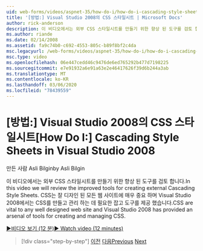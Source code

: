 ```yaml
---
uid: web-forms/videos/aspnet-35/how-do-i/how-do-i-cascading-style-sheets-in-visual-studio-2008
title: '[방법:] Visual Studio 2008의 CSS 스타일시트 | Microsoft Docs'
author: rick-anderson
description: 이 비디오에서는 외부 CSS 스타일시트를 만들기 위한 향상 된 도구를 검토 합니다. CSS는 잘 디자인 된 웹 사이트와 Visual Studio 2에 매우 중요 합니다.
ms.author: riande
ms.date: 02/14/2008
ms.assetid: fa9c74b0-c692-4553-805c-b89f8bf2c4da
msc.legacyurl: /web-forms/videos/aspnet-35/how-do-i/how-do-i-cascading-style-sheets-in-visual-studio-2008
msc.type: video
ms.openlocfilehash: 06e447cedd46c9476de6ed765292b477d7198225
ms.sourcegitcommit: e7e91932a6e91a63e2e46417626f39d6b244a3ab
ms.translationtype: MT
ms.contentlocale: ko-KR
ms.lasthandoff: 03/06/2020
ms.locfileid: "78439559"
---
```

# <a name="how-do-i-cascading-style-sheets-in-visual-studio-2008"></a><span data-ttu-id="a345c-104">[방법:] Visual Studio 2008의 CSS 스타일시트</span><span class="sxs-lookup"><span data-stu-id="a345c-104">[How Do I:] Cascading Style Sheets in Visual Studio 2008</span></span>

<span data-ttu-id="a345c-105">만든 사람 Asli Bilgin</span><span class="sxs-lookup"><span data-stu-id="a345c-105">by Asli Bilgin</span></span>

<span data-ttu-id="a345c-106">이 비디오에서는 외부 CSS 스타일시트를 만들기 위한 향상 된 도구를 검토 합니다.</span><span class="sxs-lookup"><span data-stu-id="a345c-106">In this video we will review the improved tools for creating external Cascading Style Sheets.</span></span> <span data-ttu-id="a345c-107">CSS는 잘 디자인 된 모든 웹 사이트에 매우 중요 하며 Visual Studio 2008에서는 CSS를 만들고 관리 하는 데 필요한 잡고 도구를 제공 했습니다.</span><span class="sxs-lookup"><span data-stu-id="a345c-107">CSS are vital to any well designed web site and Visual Studio 2008 has provided an arsenal of tools for creating and managing CSS.</span></span>

[<span data-ttu-id="a345c-108">&#9654;비디오 보기 (12 분)</span><span class="sxs-lookup"><span data-stu-id="a345c-108">&#9654; Watch video (12 minutes)</span></span>](https://channel9.msdn.com/Blogs/ASP-NET-Site-Videos/how-do-i-cascading-style-sheets-in-visual-studio-2008)

> [!div class="step-by-step"]
> <span data-ttu-id="a345c-109">[이전](how-do-i-create-nested-master-page-in-visual-studio-2008.md)
> [다음](how-do-i-working-with-visual-studio-2008-net-framework.md)</span><span class="sxs-lookup"><span data-stu-id="a345c-109">[Previous](how-do-i-create-nested-master-page-in-visual-studio-2008.md)
[Next](how-do-i-working-with-visual-studio-2008-net-framework.md)</span></span>
